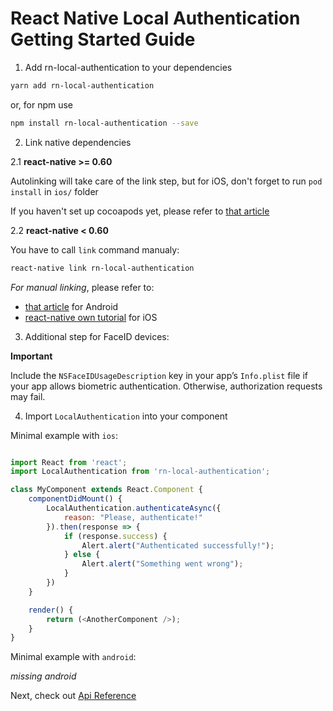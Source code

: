 # React Native Local Authentication Getting Started Guide

1. Add rn-local-authentication to your dependencies

```sh
yarn add rn-local-authentication
```

or, for npm use

```sh
npm install rn-local-authentication --save
```

2. Link native dependencies

2.1 **react-native >= 0.60**

Autolinking will take care of the link step, but for iOS, don't forget to run `pod install` in `ios/` folder

If you haven't set up cocoapods yet, please refer to [that article](https://engineering.brigad.co/demystifying-react-native-modules-linking-ae6c017a6b4a)

2.2 **react-native < 0.60**

You have to call `link` command manualy:

```sh
react-native link rn-local-authentication
```

*For manual linking*, please refer to:
- [that article](https://engineering.brigad.co/demystifying-react-native-modules-linking-964399ec731b) for Android
- [react-native own tutorial](https://facebook.github.io/react-native/docs/linking-libraries-ios) for iOS

3. Additional step for FaceID devices:

**Important**

Include the `NSFaceIDUsageDescription` key in your app’s `Info.plist` file if your app allows biometric authentication. Otherwise, authorization requests may fail.

4. Import `LocalAuthentication` into your component

Minimal example with `ios`:

```javascript

import React from 'react';
import LocalAuthentication from 'rn-local-authentication';

class MyComponent extends React.Component {
    componentDidMount() {
        LocalAuthentication.authenticateAsync({
            reason: "Please, authenticate!"
        }).then(response => {
            if (response.success) {
                Alert.alert("Authenticated successfully!");
            } else {
                Alert.alert("Something went wrong");
            }
        })
    }

    render() {
        return (<AnotherComponent />);
    }
}

```

Minimal example with `android`:

*missing android*

Next, check out [Api Reference](Api-Reference.md)
